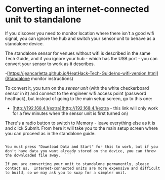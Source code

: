 # Converting an internet-connected unit to standalone

If you discover you need to monitor location where there isn't a good wifi signal, you can ignore the hub and switch your sensor unit to behave as a standalone device.

The standalone sensor for venues without wifi  is described in the same Tech Guide, and if you ignore your hub - which has the USB port - you can convert your sensor to work as it describes.

-[https://jeancarletta.github.io/HeatHack-Tech-Guide/no-wifi-version.html](Standalone monitor instructions)

To convert it, you turn on the *sensor unit* (with the white checkerboard  sensor in it) and connect to the engineer wifi access point (password heathack), but instead of going to the main setup screen, go to this one:  

- [http://192.168.4.1/extra](http://192.168.4.1/extra - this link will only work for a few minutes when the sensor unit is first turned on)

There's a radio button to switch to Memory - leave everything else as it is and click Submit.  From here it will take you to the main setup screen where you can proceed as in the standalone guide. 

```{admonition} Important Note

You must press "Download Data and Start" for this to work, but if you don't have data you want already stored on the device, you can throw the downloaded file away.  ```

If you are converting your unit to standalone permanently, please contact us.  Internet-connected units are more expensive and difficult to build, so we may ask you to swap for a simpler unit.